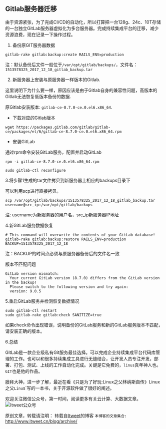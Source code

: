 Gitlab服务器迁移
---

由于资源紧张，为了完成CI/CD的自动化，所以打算把一台128g、24c、10T存储的一台独立GitLab服务器虚拟化为多台服务器。完成持续集成平台的迁移，减少资源浪费，现在记录一下操作过程。

1. 备份原GIT服务器数据

```
gitlab-rake gitlab:backup:create RAILS_ENV=production 
```

注：默认备份后文件一般位于`/var/opt/gitlab/backups/`，文件名：`1513578325_2017_12_18_gitlab_backup.tar`

2. 新服务器上安装与原服务器一样版本的Gitlab.

这里说明下为什么要一样，原因应该是由于Gitlab自身的兼容性问题，高版本的Gitlab无法恢复低版本备份的数据.

原Gitlab安装版本: `gitlab-ce-8.7.0-ce.0.el6.x86_64`.

* 下载对应的Gitlab版本

```
wget https://packages.gitlab.com/gitlab/gitlab-ce/packages/el/6/gitlab-ce-8.7.0-ce.0.el6.x86_64.rpm
```

* 安装GitLab

通过rpm命令安装GitLab服务，配置并启动GitLab

```
rpm -i gitlab-ce-8.7.0-ce.0.el6.x86_64.rpm

sudo gitlab-ctl reconfigure
```

3.将步骤1生成的tar文件拷贝到新服务器上相应的backups目录下

可以利用scp进行直接拷贝。

```
scp /var/opt/gitlab/backups/1513578325_2017_12_18_gitlab_backup.tar username@src_ip:/var/opt/gitlab/backups
```

注: username为新服务器的用户名，src_ip新服务器IP地址

4.新GitLab服务数据恢复

```
# This command will overwrite the contents of your GitLab database!
gitlab-rake gitlab:backup:restore RAILS_ENV=production   BACKUP=1513578325_2017_12_18
```

注：BACKUP的时间点必须与原服务器备份后的文件名一致

版本不匹配问题

```
GitLab version mismatch:
  Your current GitLab version (8.7.0) differs from the GitLab version in the backup!
  Please switch to the following version and try again:
  version: 9.0.5
```

5.重启GitLab服务并检测恢复数据情况

```
sudo gitlab-ctl restart
sudo gitlab-rake gitlab:check SANITIZE=true
```

如果check命令出现错误，说明备份的GitLab服务和新的GitLab服务版本不匹配，请安装正确的版本。

6.总结

GitLab是一款企业级私有Git服务最佳选择。可以完成企业持续集成平台代码库管理的工作。也可以和很多持续集成工具进行无缝结合，让开发人员专注开发，部署、打包、测试、上线的工作自动化完成。关键是它免费的，`linus`真年神人也。`GIT`也是他的作品。

膜拜大神，进一步了解，最近在看《只是为了好玩:Linux之父林纳斯自传》Linux之父`Linu`s`写的一本书，关于开源软件做了很好的阐述。


欢迎关注微信公众号，第一时间，阅读更多有关云计算、大数据文章。
![Itweet公众号](https://github.com/itweet/labs/raw/master/common/img/weixin_public.gif)

原创文章，转载请注明： 转载自[Itweet](http://www.itweet.cn)的博客
`本博客的文章集合:` http://www.itweet.cn/blog/archive/





